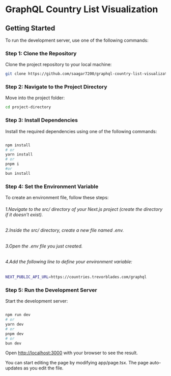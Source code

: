 # GraphQL Country List Visualization  

## Getting Started  

To run the development server, use one of the following commands: 

### Step 1: Clone the Repository  
Clone the project repository to your local machine:  

```bash
git clone https://github.com/saagar7200/graphql-country-list-visualization-nextjs.git
```

### Step 2: Navigate to the Project Directory
Move into the project folder:

```bash
cd project-directory
```
### Step 3: Install Dependencies
Install the required dependencies using one of the following commands:

```bash

npm install
# or
yarn install
# or
pnpm i
#or
bun install

```

### Step 4: Set the Environment Variable
To create an environment file, follow these steps:
######   1.Navigate to the src/ directory of your Next.js project (create the directory if it doesn't exist).
######   2.Inside the src/ directory, create a new file named .env.
######  3.Open the .env file you just created.
######   4.Add the following line to define your environment variable:
 
```bash
NEXT_PUBLIC_API_URL=https://countries.trevorblades.com/graphql
```

### Step 5: Run the Development Server
Start the development server:

```bash

npm run dev
# or
yarn dev
# or
pnpm dev
# or
bun dev
```

Open [http://localhost:3000](http://localhost:3000) with your browser to see the result.

You can start editing the page by modifying app/page.tsx. The page auto-updates as you edit the file.


